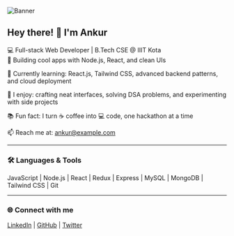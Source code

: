 ![Banner](https://media2.giphy.com/media/v1.Y2lkPTc5MGI3NjExN2ZqcmhqeGl6bGllZ2RnamVoa25wa21ham9tdDczcWIzMWR0anpuaSZlcD12MV9pbnRlcm5hbF9naWZfYnlfaWQmY3Q9Zw/jTNG3RF6EwbkpD4LZx/giphy.gif)

## Hey there! 👋 I'm Ankur

💻 Full-stack Web Developer | B.Tech CSE @ IIIT Kota  
🚀 Building cool apps with Node.js, React, and clean UIs  

🌱 Currently learning: React.js, Tailwind CSS, advanced backend patterns, and cloud deployment  

🎨 I enjoy: crafting neat interfaces, solving DSA problems, and experimenting with side projects  

📚 Fun fact: I turn ☕ coffee into 💻 code, one hackathon at a time  

📫 Reach me at: ankur@example.com  

---

### 🛠️ Languages & Tools
JavaScript | Node.js | React | Redux | Express | MySQL | MongoDB | Tailwind CSS | Git  

---

### 🌐 Connect with me
[LinkedIn](https://linkedin.com/in/ankur) | [GitHub](https://github.com/Ankurrr27) | [Twitter](https://twitter.com/ankur)
